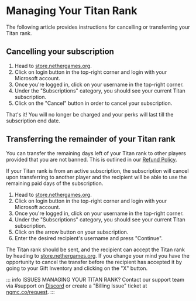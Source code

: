 # Managing Your Titan Rank

The following article provides instructions for cancelling or transferring your Titan rank.

## Cancelling your subscription

1. Head to [store.nethergames.org](https://store.nethergames.org).
2. Click on login button in the top-right corner and login with your Microsoft account.
3. Once you're logged in, click on your username in the top-right corner.
4. Under the "Subscriptions" category, you should see your current Titan subscription.
5. Click on the "Cancel" button in order to cancel your subscription.

That's it! You will no longer be charged and your perks will last till the subscription end date.

## Transferring the remainder of your Titan rank

You can transfer the remaining days left of your Titan rank to other players provided that you are not banned. This is outlined in our [Refund Policy](https://support.nethergames.org/refund-policy).

If your Titan rank is from an active subscription, the subscription will cancel upon transferring to another player and the recipient will be able to use the remaining paid days of the subscription. 

1. Head to [store.nethergames.org](https://store.nethergames.org).
2. Click on login button in the top-right corner and login with your Microsoft account.
3. Once you're logged in, click on your username in the top-right corner.
4. Under the "Subscriptions" category, you should see your current Titan subscription.
5. Click on the arrow button on your subscription.
6. Enter the desired recipient's username and press "Continue".

The Titan rank should be sent, and the recipient can accept the Titan rank by heading to [store.nethergames.org](https://store.nethergames.org). If you change your mind you have the opportunity to cancel the transfer before the recipient has accepted it by going to your Gift Inventory and clicking on the "X" button.

::: info ISSUES MANAGING YOUR TITAN RANK?
Contact our support team via #support on [Discord](https://ngmc.co/discord) or create a "Billing Issue" ticket at [ngmc.co/request](https://ngmc.co/request).
:::
